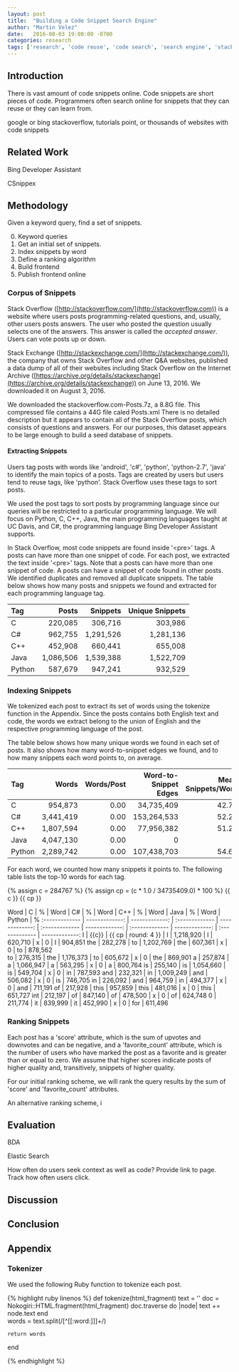 ```yaml
---
layout: post
title:  "Building a Code Snippet Search Engine"
author: "Martin Velez"
date:   2016-08-03 19:00:00 -0700
categories: research 
tags: ['research', 'code reuse', 'code search', 'search engine', 'stack overflow']
---
```


## Introduction
There is vast amount of code snippets online.
Code snippets are short pieces of code.
Programmers often search online for snippets that they can reuse or they can
learn from.

google or bing
stackoverflow, tutorials point, or thousands of websites with code snippets

## Related Work 
Bing Developer Assistant

CSnippex

## Methodology

Given a keyword query, find a set of snippets. 

0. Keyword queries
1. Get an initial set of snippets.
2. Index snippets by word 
3. Define a ranking algorithm  
4. Build frontend
5. Publish frontend online

### Corpus of Snippets
Stack Overflow ([http://stackoverflow.com/](http://stackoverflow.com)) is a
website where users posts programming-related questions, and, usually, other
users posts answers. The user who posted the question usually selects one of the
answers.  This answer is called the *accepted answer*.  Users can vote posts up
or down.

Stack Exchange ([http://stackexchange.com/](http://stackexchange.com/)), the
company that owns Stack Overflow and other Q&A websites, published a data dump
of all of their websites including Stack Overflow on the Internet Archive
([https://archive.org/details/stackexchange](https://archive.org/details/stackexchange))
on June 13, 2016.  We downloaded it on August 3, 2016.

We downloaded the stackoverflow.com-Posts.7z, a 8.8G file.  This compressed file
contains a 44G file caled Posts.xml  There is no detailed description but it
appears to contain all of the Stack Overflow posts, which consists of questions
and answers.  For our purposes, this dataset appears to be large enough to build
a seed database of snippets.

#### Extracting Snippets
Users tag posts with words like 'android', 'c#', 'python', 'python-2.7', 'java'
to identify the main topics of a posts.  Tags are created by users but users
tend to reuse tags, like 'python'.  Stack Overflow uses these tags to sort
posts.  

We used the post tags to sort posts by programming language since our queries
will be restricted to a particular programming language.  We will focus on
Python, C, C++, Java, the main programming languages taught at UC Davis, and C#,
the programming language Bing Developer Assistant supports.  

In Stack Overflow, most code snippets are found inside '\<pre\>' tags.  A posts
can have more than one snippet of code.  For each post, we extracted the text
inside '\<pre\>' tags.  Note that a posts can have more than one snippet of
code.  A posts can have a snippet of code found in other posts.   We identified
duplicates and removed all duplicate snippets.  The table below shows how many
posts and snippets we found and extracted for each programming language tag.

Tag | Posts | Snippets | Unique Snippets 
:------------- | -------------: | -------------: | -------------: 
C | 220,085 | 306,716 | 303,986
C# | 962,755 | 1,291,526 | 1,281,136 
C++ | 452,908 | 660,441 | 655,008
Java | 1,086,506 | 1,539,388 | 1,522,709 
Python | 587,679 | 947,241 | 932,529 


### Indexing Snippets

We tokenized each post to extract its set of words using the tokenize function
in the Appendix.  Since the posts contains both English text and code, the words
we extract belong to the union of English and the respective programming
language of the post. 

The table below shows how many unique words we found in each set of posts.  It
also shows how many word-to-snippet edges we found, and to how many snippets each
word points to, on average. 

Tag | Words | Words/Post | Word-to-Snippet Edges | Mean Snippets/Word
:------------- | -------------: | -------------: | -------------: | -------------:
C | 954,873 | 0.00 | 34,735,409 | 42.79 
C# | 3,441,419 | 0.00 | 153,264,533 | 52.27
C++ | 1,807,594 | 0.00 | 77,956,382 | 51.25
Java | 4,047,130 | 0.00 | 0  | 0
Python | 2,289,742 | 0.00 | 107,438,703 | 54.61

For each word, we counted how many snippets it points to.  The following table
lists the top-10 words for each tag.

{% assign c = 284767 %}
{% assign cp = (c * 1.0 / 34735409.0) * 100 %}
{{ c }}
{{ cp }}

Word | C | % | Word | C# | % | Word | C++ | % | Word | Java | % | Word | Python | %
:------------- | -------------: | -------------: | :------------- | -------------: | :------------- | -------------: | :------------- | -------------: | :------------- | -------------: 
I | {{c}} | {{ cp | round: 4 }} | I | 1,218,920 | I  | 620,710 | x  | 0 | I | 904,851
the | 282,278 | to | 1,202,769 | the  | 607,361 | x  | 0 | to | 878,562  
to | 276,315 | the | 1,176,373 | to  | 605,672 | x  | 0 | the | 869,901 
a | 257,874 | a | 1,066,947 | a  | 563,295 | x  | 0 | a | 800,764 
is | 255,140 | is | 1,054,660 | is  | 549,704 | x  | 0 | in | 787,593 
and | 232,321 | in | 1,009,249 | and  | 506,082 | x | 0 | is | 746,705 
in | 226,092 | and | 964,759 | in | 494,377 | x  | 0 | and | 711,191 
of | 217,928 | this | 957,859 | this | 481,016 | x | 0 | this | 651,727 
int | 212,197 | of | 847,140 | of  | 478,500 | x  | 0 | of | 624,748 
0 | 211,774 | it | 839,999 | it  | 452,990 | x  | 0 | for | 611,496 


### Ranking Snippets

Each post has a 'score' attribute, which is the sum of upvotes and downvotes
and can be negative, and a 'favorite_count' attribute, which is the number of
users who have marked the post as a favorite and is greater than or equal to
zero.  We assume that higher scores indicate posts of higher quality and,
transitively, snippets of higher quality.

For our initial ranking scheme, we will rank the query results by the sum of
'score' and 'favorite_count' attributes.

An alternative ranking scheme, i





## Evaluation

BDA

Elastic Search

How often do users seek context as well as code? 
Provide link to page.
Track how often users click.


## Discussion


## Conclusion


## Appendix

### Tokenizer 

We used the following Ruby function to tokenize each post.

{% highlight ruby linenos %}
def tokenize(html_fragment)
	text = ''
	doc = Nokogiri::HTML.fragment(html_fragment)
	doc.traverse do |node|
		text += node.text
	end			
	words = text.split(/[^[[:word:]]]+/)

	return words
end

{% endhighlight %}



